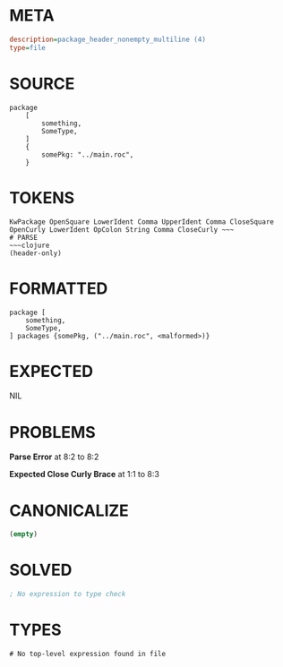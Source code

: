 # META
~~~ini
description=package_header_nonempty_multiline (4)
type=file
~~~
# SOURCE
~~~roc
package
	[
		something,
		SomeType,
	]
	{
		somePkg: "../main.roc",
	}
~~~
# TOKENS
~~~text
KwPackage OpenSquare LowerIdent Comma UpperIdent Comma CloseSquare OpenCurly LowerIdent OpColon String Comma CloseCurly ~~~
# PARSE
~~~clojure
(header-only)
~~~
# FORMATTED
~~~roc
package [
	something,
	SomeType,
] packages {somePkg, ("../main.roc", <malformed>)}

~~~
# EXPECTED
NIL
# PROBLEMS
**Parse Error**
at 8:2 to 8:2

**Expected Close Curly Brace**
at 1:1 to 8:3

# CANONICALIZE
~~~clojure
(empty)
~~~
# SOLVED
~~~clojure
; No expression to type check
~~~
# TYPES
~~~roc
# No top-level expression found in file
~~~
